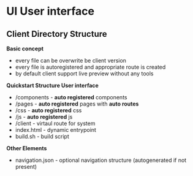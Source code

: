 # UI User interface

## Client Directory Structure

**Basic concept**

- every file can be overwrite be client version
- every file is autoregistered and appropriate route is created 
- by default client support live preview without any tools


**Quickstart Structure User interface**

- /components -  **auto registered** components
- /pages  -  **auto registered**  pages with **auto routes**
- /css -  **auto registered** css
- /js - **auto registered** js
- /client - virtaul route for system
- index.html - dynamic entrypoint
- build.sh - build script


**Other Elements**
- navigation.json - optional navigation structure (autogenerated if not present)


